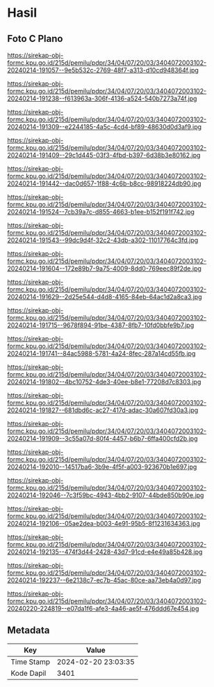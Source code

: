 # Hasil

## Foto C Plano

https://sirekap-obj-formc.kpu.go.id/215d/pemilu/pdpr/34/04/07/20/03/3404072003102-20240214-191057--9e5b532c-2769-48f7-a313-d10cd948364f.jpg

https://sirekap-obj-formc.kpu.go.id/215d/pemilu/pdpr/34/04/07/20/03/3404072003102-20240214-191238--f613963a-306f-4136-a524-540b7273a74f.jpg

https://sirekap-obj-formc.kpu.go.id/215d/pemilu/pdpr/34/04/07/20/03/3404072003102-20240214-191309--e2244185-4a5c-4cd4-bf89-48630d0d3af9.jpg

https://sirekap-obj-formc.kpu.go.id/215d/pemilu/pdpr/34/04/07/20/03/3404072003102-20240214-191409--29c1d445-03f3-4fbd-b397-6d38b3e80162.jpg

https://sirekap-obj-formc.kpu.go.id/215d/pemilu/pdpr/34/04/07/20/03/3404072003102-20240214-191442--dac0d657-1f88-4c6b-b8cc-98918224db90.jpg

https://sirekap-obj-formc.kpu.go.id/215d/pemilu/pdpr/34/04/07/20/03/3404072003102-20240214-191524--7cb39a7c-d855-4663-b1ee-b152f191f742.jpg

https://sirekap-obj-formc.kpu.go.id/215d/pemilu/pdpr/34/04/07/20/03/3404072003102-20240214-191543--99dc9d4f-32c2-43db-a302-11017764c3fd.jpg

https://sirekap-obj-formc.kpu.go.id/215d/pemilu/pdpr/34/04/07/20/03/3404072003102-20240214-191604--172e89b7-9a75-4009-8dd0-769eec89f2de.jpg

https://sirekap-obj-formc.kpu.go.id/215d/pemilu/pdpr/34/04/07/20/03/3404072003102-20240214-191629--2d25e544-d4d8-4165-84eb-64ac1d2a8ca3.jpg

https://sirekap-obj-formc.kpu.go.id/215d/pemilu/pdpr/34/04/07/20/03/3404072003102-20240214-191715--9678f894-91be-4387-8fb7-10fd0bbfe9b7.jpg

https://sirekap-obj-formc.kpu.go.id/215d/pemilu/pdpr/34/04/07/20/03/3404072003102-20240214-191741--84ac5988-5781-4a24-8fec-287a14cd55fb.jpg

https://sirekap-obj-formc.kpu.go.id/215d/pemilu/pdpr/34/04/07/20/03/3404072003102-20240214-191802--4bc10752-4de3-40ee-b8e1-77208d7c8303.jpg

https://sirekap-obj-formc.kpu.go.id/215d/pemilu/pdpr/34/04/07/20/03/3404072003102-20240214-191827--681dbd6c-ac27-417d-adac-30a607fd30a3.jpg

https://sirekap-obj-formc.kpu.go.id/215d/pemilu/pdpr/34/04/07/20/03/3404072003102-20240214-191909--3c55a07d-80f4-4457-b6b7-6ffa400cfd2b.jpg

https://sirekap-obj-formc.kpu.go.id/215d/pemilu/pdpr/34/04/07/20/03/3404072003102-20240214-192010--14517ba6-3b9e-4f5f-a003-923670b1e697.jpg

https://sirekap-obj-formc.kpu.go.id/215d/pemilu/pdpr/34/04/07/20/03/3404072003102-20240214-192046--7c3f59bc-4943-4bb2-9107-44bde850b90e.jpg

https://sirekap-obj-formc.kpu.go.id/215d/pemilu/pdpr/34/04/07/20/03/3404072003102-20240214-192106--05ae2dea-b003-4e91-95b5-8f1231634363.jpg

https://sirekap-obj-formc.kpu.go.id/215d/pemilu/pdpr/34/04/07/20/03/3404072003102-20240214-192135--474f3d44-2428-43d7-91cd-e4e49a85b428.jpg

https://sirekap-obj-formc.kpu.go.id/215d/pemilu/pdpr/34/04/07/20/03/3404072003102-20240214-192237--6e2138c7-ec7b-45ac-80ce-aa73eb4a0d97.jpg

https://sirekap-obj-formc.kpu.go.id/215d/pemilu/pdpr/34/04/07/20/03/3404072003102-20240220-224819--e07da1f6-afe3-4a46-ae5f-476ddd67e454.jpg


## Metadata

| Key        | Value               |
| ---------- | ------------------- |
| Time Stamp | 2024-02-20 23:03:35 |
| Kode Dapil | 3401                |



